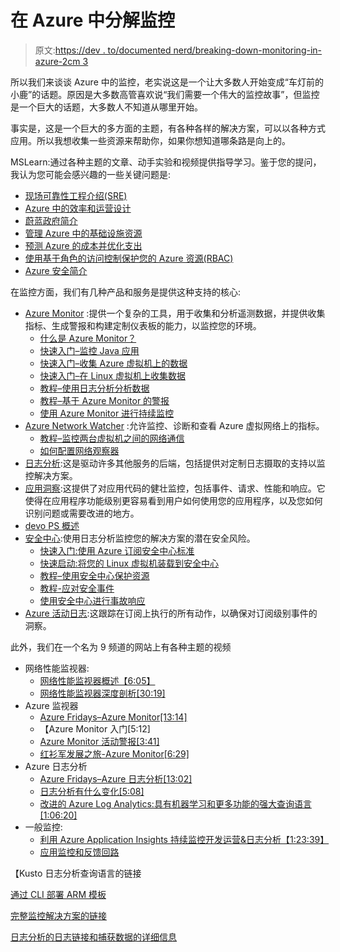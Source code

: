 # 在 Azure 中分解监控

> 原文:[https://dev . to/documented nerd/breaking-down-monitoring-in-azure-2cm 3](https://dev.to/documentednerd/breaking-down-monitoring-in-azure-2cm3)

所以我们来谈谈 Azure 中的监控，老实说这是一个让大多数人开始变成“车灯前的小鹿”的话题。原因是大多数高管喜欢说“我们需要一个伟大的监控故事”，但监控是一个巨大的话题，大多数人不知道从哪里开始。

事实是，这是一个巨大的多方面的主题，有各种各样的解决方案，可以以各种方式应用。所以我想收集一些资源来帮助你，如果你想知道哪条路是向上的。

MSLearn:通过各种主题的文章、动手实验和视频提供指导学习。鉴于您的提问，我认为您可能会感兴趣的一些关键问题是:

*   [现场可靠性工程介绍(SRE)](https://docs.microsoft.com/en-us/learn/modules/intro-to-site-reliability-engineering/)
*   [Azure 中的效率和运营设计](https://docs.microsoft.com/en-us/learn/modules/design-for-efficiency-and-operations-in-azure/)
*   [蔚蓝政府简介](https://docs.microsoft.com/en-us/learn/modules/intro-to-azure-government/)
*   [管理 Azure 中的基础设施资源](https://docs.microsoft.com/en-us/learn/paths/administer-infrastructure-resources-in-azure/)
*   [预测 Azure 的成本并优化支出](https://docs.microsoft.com/en-us/learn/modules/predict-costs-and-optimize-spending/)
*   [使用基于角色的访问控制保护您的 Azure 资源(RBAC)](https://docs.microsoft.com/en-us/learn/modules/secure-azure-resources-with-rbac/)
*   [Azure 安全简介](https://docs.microsoft.com/en-us/learn/modules/intro-to-security-in-azure/)

在监控方面，我们有几种产品和服务是提供这种支持的核心:

*   [Azure Monitor](https://docs.microsoft.com/en-us/azure/azure-monitor/) :提供一个复杂的工具，用于收集和分析遥测数据，并提供收集指标、生成警报和构建定制仪表板的能力，以监控您的环境。
    *   [什么是 Azure Monitor？](https://docs.microsoft.com/en-us/azure/azure-monitor/overview)
    *   [快速入门–监控 Java 应用](https://docs.microsoft.com/en-us/azure/azure-monitor/learn/java-quick-start)
    *   [快速入门–收集 Azure 虚拟机上的数据](https://docs.microsoft.com/en-us/azure/azure-monitor/learn/quick-collect-azurevm)
    *   [快速入门–在 Linux 虚拟机上收集数据](https://docs.microsoft.com/en-us/azure/azure-monitor/learn/quick-collect-linux-computer)
    *   [教程–使用日志分析分析数据](https://docs.microsoft.com/en-us/azure/azure-monitor/learn/tutorial-viewdata)
    *   [教程–基于 Azure Monitor 的警报](https://docs.microsoft.com/en-us/azure/azure-monitor/learn/tutorial-response)
    *   [使用 Azure Monitor 进行持续监控](https://docs.microsoft.com/en-us/azure/azure-monitor/continuous-monitoring)
*   [Azure Network Watcher](https://docs.microsoft.com/en-us/azure/network-watcher/network-watcher-monitoring-overview) :允许监控、诊断和查看 Azure 虚拟网络上的指标。
    *   [教程–监控两台虚拟机之间的网络通信](https://docs.microsoft.com/en-us/azure/network-watcher/connection-monitor)
    *   [如何配置网络观察器](https://docs.microsoft.com/en-us/azure/network-watcher/network-watcher-create)
*   [日志分析](https://docs.microsoft.com/en-us/azure/azure-monitor/log-query/log-query-overview):这是驱动许多其他服务的后端，包括提供对定制日志摄取的支持以监控解决方案。
*   [应用洞察](https://docs.microsoft.com/en-us/azure/azure-monitor/app/app-insights-overview):这提供了对应用代码的健壮监控，包括事件、请求、性能和响应。它使得在应用程序功能级别更容易看到用户如何使用您的应用程序，以及您如何识别问题或需要改进的地方。
*   [devo PS 概述](https://docs.microsoft.com/en-us/azure/azure-monitor/app/detect-triage-diagnose)
*   [安全中心](https://docs.microsoft.com/en-us/azure/security-center/):使用日志分析监控您的解决方案的潜在安全风险。
    *   [快速入门:使用 Azure 订阅安全中心标准](https://docs.microsoft.com/en-us/azure/security-center/security-center-get-started)
    *   [快速启动:将您的 Linux 虚拟机装载到安全中心](https://docs.microsoft.com/en-us/azure/security-center/quick-onboard-linux-computer)
    *   [教程–使用安全中心保护资源](https://docs.microsoft.com/en-us/azure/security-center/tutorial-protect-resources)
    *   [教程-应对安全事件](https://docs.microsoft.com/en-us/azure/security-center/tutorial-security-incident)
    *   [使用安全中心进行事故响应](https://docs.microsoft.com/en-us/azure/security-center/security-center-incident-response)
*   [Azure 活动日志](https://docs.microsoft.com/en-us/azure/azure-monitor/platform/activity-logs-overview):这跟踪在订阅上执行的所有动作，以确保对订阅级别事件的洞察。

此外，我们在一个名为 9 频道的网站上有各种主题的视频

*   网络性能监视器:
    *   [网络性能监视器概述【6:05】](https://channel9.msdn.com/Series/Operations-Management--Security/Network-Performance-Monitor?term=monitor&lang-en=true)
    *   [网络性能监视器深度剖析[30:19]](https://channel9.msdn.com/Series/Operations-Management--Security/Network-Performance-Monitor-Deep-Dive?term=monitor&lang-en=true)
*   Azure 监视器
    *   [Azure Fridays–Azure Monitor[13:14]](https://channel9.msdn.com/Shows/Azure-Friday/Azure-Monitor?term=monitor&lang-en=true&pageSize=15&skip=15)
    *   【Azure Monitor 入门[5:12]
    *   [Azure Monitor 活动警报[3:41]](https://channel9.msdn.com/Blogs/Azure-Monitoring/Azure-Monitor-Activity-Log-Alerts)
    *   [红衫军发展之旅-Azure Monitor[6:29]](https://channel9.msdn.com/events/Microsoft-Azure/Azure-Red-Shirt-Dev-Tour-London-2017/Azure-Monitor?term=monitor&lang-en=true&pageSize=15&skip=30)
*   Azure 日志分析
    *   [Azure Fridays–Azure 日志分析[13:02]](https://channel9.msdn.com/Shows/Azure-Friday/Azure-Log-Analytics?term=log%20analytics&lang-en=true)
    *   [日志分析有什么变化[5:08]](https://channel9.msdn.com/Blogs/Azure/Whats-changed-in-Azure-Log-Analytics?term=log%20analytics&lang-en=true)
    *   [改进的 Azure Log Analytics:具有机器学习和更多功能的强大查询语言[1:06:20]](https://channel9.msdn.com/events/Ignite/Microsoft-Ignite-Orlando-2017/BRK3269?term=log%20analytics&lang-en=true)
*   一般监控:
    *   [利用 Azure Application Insights 持续监控开发运营&日志分析【1:23:39】](https://channel9.msdn.com/events/Build/2018/BRK2143?term=log%20analytics&lang-en=true)
    *   [应用监控和反馈回路](https://mva.microsoft.com/en-US/training-courses/18253?l=w7fFvp7rE_805167344)

【Kusto 日志分析查询语言的链接

[通过 CLI 部署 ARM 模板](https://docs.microsoft.com/en-us/azure/azure-resource-manager/resource-group-template-deploy-cli)

[完整监控解决方案的链接](https://docs.microsoft.com/en-us/azure/azure-monitor/insights/azure-networking-analytics)

[日志分析的日志链接和捕获数据的详细信息](https://docs.microsoft.com/en-us/azure/application-gateway/application-gateway-diagnostics)